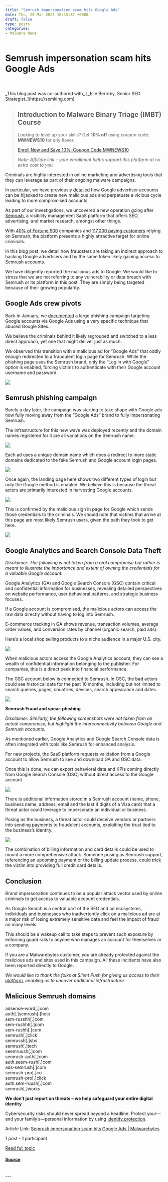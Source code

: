 ```yaml
---
title: "Semrush impersonation scam hits Google Ads"
date: Thu, 20 Mar 2025 18:15:37 +0000
draft: false
type: posts
categories: 
- Malware News
---
```

# Semrush impersonation scam hits Google Ads

<br/>

<br/>
_This blog post was co-authored with_ [_Elie Berreby, Senior SEO Strategist_](https://semking.com)

> Introduction to Malware Binary Triage (IMBT) Course
> ---------------------------------------------------
> 
> Looking to level up your skills? Get **10% off** using coupon code: **MWNEWS10** for any flavor.
> 
> [Enroll Now and Save 10%: Coupon Code MWNEWS10](https://training.invokere.com/link/QHLuD5/MWNEWS10?url=https%3A%2F%2Ftraining.invokere.com)
> 
> _Note: Affiliate link – your enrollment helps support this platform at no extra cost to you._

Criminals are highly interested in online marketing and advertising tools that they can leverage as part of their ongoing malware campaigns.

In particular, we have previously [detailed](https://www.malwarebytes.com/blog/news/2025/01/the-great-google-ads-heist-criminals-ransack-advertiser-accounts-via-fake-google-ads) how Google advertiser accounts can be hijacked to create new malicious ads and perpetuate a vicious cycle leading to more compromised accounts.

As part of our investigations, we uncovered a new operation going after [Semrush](https://www.semrush.com/), a visibility management SaaS platform that offers SEO, advertising, and market research, amongst other things.

With [40% of Fortune 500](https://www.semrush.com/news/372886-semrush-2024-a-year-in-review/) companies and [117,000 paying customers](https://investors.semrush.com/news/news-details/2025/Semrush-Announces-Fourth-Quarter-and-Full-Year-2024-Financial-Results/default.aspx) relying on Semrush, the platform presents a highly attractive target for online criminals.

In this blog post, we detail how fraudsters are taking an indirect approach to hacking Google advertisers and by the same token likely gaining access to Semrush accounts.

We have diligently reported the malicious ads to Google. We would like to stress that we are not referring to any vulnerability or data breach with Semrush or its platform in this post. They are simply being targeted because of their growing popularity.

**Google Ads crew pivots**
--------------------------

Back in January, we [documented](https://www.malwarebytes.com/blog/news/2025/01/the-great-google-ads-heist-criminals-ransack-advertiser-accounts-via-fake-google-ads) a large phishing campaign targeting Google accounts via Google Ads using a very specific technique that abused Google Sites.

We believe the criminals behind it likely regrouped and switched to a less direct approach, yet one that might deliver just as much.

We observed this transition with a malicious ad for “Google Ads” that oddly enough redirected to a fraudulent login page for Semrush. While the phishing page uses the Semrush brand, only the “Log in with Google” option is enabled, forcing victims to authenticate with their Google account username and password.

[![](https://www.malwarebytes.com/wp-content/uploads/sites/2/2025/03/image_d081b6.png?w=1024)](https://www.malwarebytes.com/wp-content/uploads/sites/2/2025/03/image_d081b6.png)

**Semrush phishing campaign**
-----------------------------

Barely a day later, the campaign was starting to take shape with Google ads now fully moving away from the “Google Ads” brand to fully impersonating Semrush.

The infrastructure for this new wave was deployed recently and the domain names registered for it are all variations on the Semrush name.

[![](https://www.malwarebytes.com/wp-content/uploads/sites/2/2025/03/image_2bbc58.png?w=800)](https://www.malwarebytes.com/wp-content/uploads/sites/2/2025/03/image_2bbc58.png)

Each ad uses a unique domain name which does a redirect to more static domains dedicated to the fake Semrush and Google account login pages.

[![](https://www.malwarebytes.com/wp-content/uploads/sites/2/2025/03/image_8869f3.png?w=1024)](https://www.malwarebytes.com/wp-content/uploads/sites/2/2025/03/image_8869f3.png)

Once again, the landing page here shows two different types of login but only the Google method is enabled. We believe this is because the threat actors are primarily interested in harvesting Google accounts.

[![](https://www.malwarebytes.com/wp-content/uploads/sites/2/2025/03/image_5669ec.png?w=905)](https://www.malwarebytes.com/wp-content/uploads/sites/2/2025/03/image_5669ec.png)

This is confirmed by the malicious sign in page for Google which sends those credentials to the criminals. We should note that victims that arrive at this page are most likely Semrush users, given the path they took to get here.

[![](https://www.malwarebytes.com/wp-content/uploads/sites/2/2025/03/image_7cf9f9.png?w=907)](https://www.malwarebytes.com/wp-content/uploads/sites/2/2025/03/image_7cf9f9.png)

**Google Analytics and Search Console Data Theft**
--------------------------------------------------

_Disclaimer: The following is not taken from a real compromise but rather is meant to illustrate the importance and extent of owning the credentials for a valuable Google account._

Google Analytics (GA) and Google Search Console (GSC) contain critical and confidential information for businesses, revealing detailed perspectives on website performance, user behavioral patterns, and strategic business focuses.

If a Google account is compromised, the malicious actors can access the raw data directly without having to log into Semrush.

E-commerce tracking in GA shows revenue, transaction volumes, average order values, and conversion rates by channel (organic search, paid ads).

Here’s a local shop selling products to a niche audience in a major U.S. city.

[![](https://www.malwarebytes.com/wp-content/uploads/sites/2/2025/03/image_1776e7.png?w=1024)](https://www.malwarebytes.com/wp-content/uploads/sites/2/2025/03/image_1776e7.png)

When malicious actors access the Google Analytics account, they can see a wealth of confidential information belonging to the publisher. For companies, this is a direct peek into financial performance.

The GSC account below is connected to Semrush. In GSC, the bad actors could see historical data for the past 16 months, including but not limited to search queries, pages, countries, devices, search appearance and dates.

[![](https://www.malwarebytes.com/wp-content/uploads/sites/2/2025/03/image_84f708.png?w=1024)](https://www.malwarebytes.com/wp-content/uploads/sites/2/2025/03/image_84f708.png)

**Semrush Fraud and spear-phishing**

_Disclaimer: Similarly, the following screenshots were not taken from an actual compromise, but highlight the interconnectivity between Google and Semrush accounts._

As mentioned earlier, Google Analytics and Google Search Console data is often integrated with tools like Semrush for enhanced analysis.

For new projects, the SaaS platform requests validation from a Google account to allow Semrush to see and download GA and GSC data.

Once this is done, we can export behavioral data and KPIs coming directly from Google Search Console (GSC) without direct access to the Google account.

[![](https://www.malwarebytes.com/wp-content/uploads/sites/2/2025/03/image_525d2c.png?w=1024)](https://www.malwarebytes.com/wp-content/uploads/sites/2/2025/03/image_525d2c.png)

There is additional information stored in a Semrush account (name, phone, business name, address, email and the last 4 digits of a Visa card) that a threat actor could leverage to impersonate an individual or business.

Posing as the business, a threat actor could deceive vendors or partners into sending payments to fraudulent accounts, exploiting the trust tied to the business’s identity.

[![](https://www.malwarebytes.com/wp-content/uploads/sites/2/2025/03/image_007b52.png?w=1024)](https://www.malwarebytes.com/wp-content/uploads/sites/2/2025/03/image_007b52.png)

The combination of billing information and card details could be used to mount a more comprehensive attack. Someone posing as Semrush support, referencing an upcoming payment or the billing update process, could trick the victim into providing full credit card details.

**Conclusion**
--------------

Brand impersonation continues to be a popular attack vector used by online criminals to get access to valuable account credentials.

As Google Search is a central part of the SEO and ad ecosystems, individuals and businesses who inadvertently click on a malicious ad are at a major risk of losing extremely sensitive data and feel the impact of fraud on many levels. 

This should be a wakeup call to take steps to prevent such exposure by enforcing guard rails to anyone who manages an account for themselves or a company.

If you are a Malwarebytes customer, you are already protected against the malicious ads and sites used in this campaign. All these incidents have also been reported directly to Google.

_We would like to thank the folks at Silent Push for giving us access to their [platform](https://www.silentpush.com/community-edition/), enabling us to uncover additional infrastructure._

**Malicious** Semrush domains
-----------------------------

adsense-word\[.\]com  
auth\[.\]semrush\[.\]help  
sem-russhh\[.\]com  
sem-rushhh\[.\]com  
sem-rushh\[.\]com  
semrush\[.\]click  
semrussh\[.\]sbs  
semrush\[.\]tech  
seemruush\[.\]com  
semrush-auth\[.\]com  
auth.seem-rush\[.\]com  
ads-semrush\[.\]com  
semrush-pro\[.\]co  
semrush-pro\[.\]click  
auth.sem-ruush\[.\]com  
semrush\[.\]works

**We don’t just report on threats – we help safeguard your entire digital identity**

Cybersecurity risks should never spread beyond a headline. Protect your—and your family’s—personal information by using [identity protection](https://www.malwarebytes.com/identity-theft-protection).

Article Link: [Semrush impersonation scam hits Google Ads | Malwarebytes](https://www.malwarebytes.com/blog/cybercrime/2025/03/semrush-impersonation-scam-hits-google-ads)

1 post - 1 participant

[Read full topic](https://malware.news/t/semrush-impersonation-scam-hits-google-ads/92338)

#### [Source](https://malware.news/t/semrush-impersonation-scam-hits-google-ads/92338)

<br/>
---
